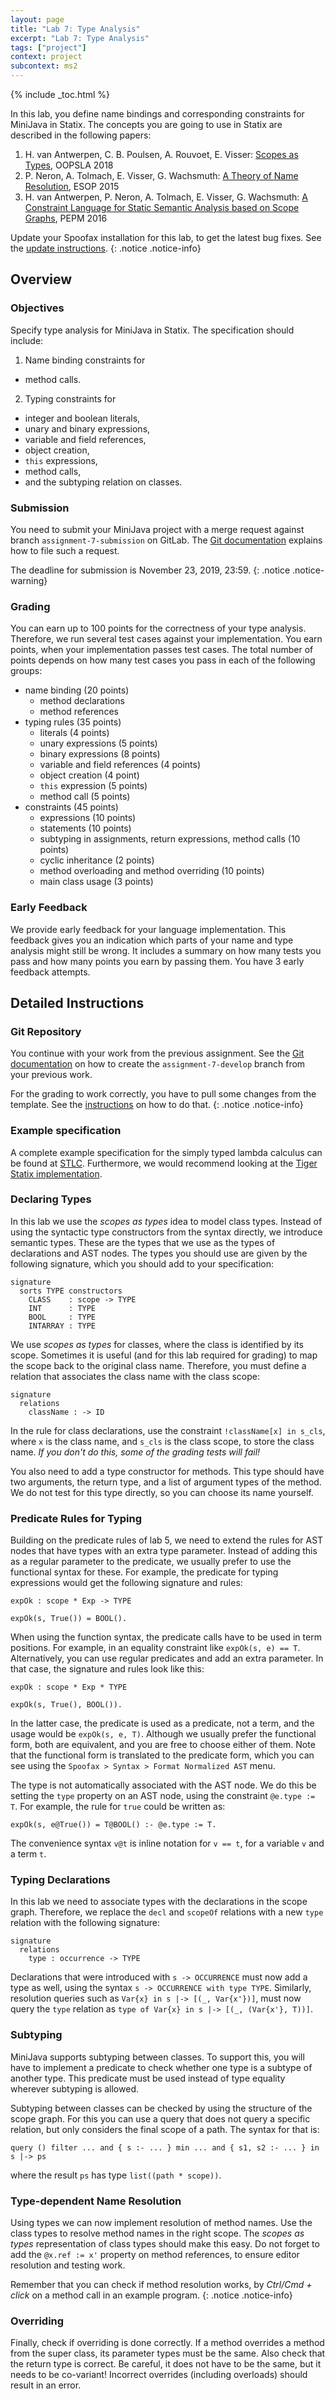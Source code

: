 ```yaml
---
layout: page
title: "Lab 7: Type Analysis"
excerpt: "Lab 7: Type Analysis"
tags: ["project"]
context: project
subcontext: ms2
---
```


{% include _toc.html %}

In this lab, you define name bindings and corresponding constraints for MiniJava in Statix. The
concepts you are going to use in Statix are described in the following papers:

1. H. van Antwerpen, C. B. Poulsen, A. Rouvoet, E. Visser: [Scopes as Types](https://researchr.org/publication/AntwerpenPRV18), OOPSLA 2018
2. P. Neron, A. Tolmach, E. Visser, G. Wachsmuth: [A Theory of Name Resolution](https://researchr.org/publication/TUD-SERG-2015-001), ESOP 2015
3. H. van Antwerpen, P. Neron, A. Tolmach, E. Visser, G. Wachsmuth: [A Constraint Language for Static Semantic Analysis based on Scope Graphs](https://researchr.org/publication/AntwerpenNTVW16), PEPM 2016

Update your Spoofax installation for this lab, to get the latest bug fixes.
See the [update instructions](/documentation/spoofax#updating).
{: .notice .notice-info}

## Overview

### Objectives

Specify type analysis for MiniJava in Statix. The specification should include:

1. Name binding constraints for
  * method calls.
2. Typing constraints for
  * integer and boolean literals,
  * unary and binary expressions,
  * variable and field references,
  * object creation,
  * `this` expressions,
  * method calls,
  * and the subtyping relation on classes.

### Submission

You need to submit your MiniJava project with a merge request against branch `assignment-7-submission` on GitLab.
The [Git documentation](/documentation/git.html#submitting-an-assignment) explains how to file such a request.

The deadline for submission is November 23, 2019, 23:59.
{: .notice .notice-warning}

### Grading

You can earn up to 100 points for the correctness of your type analysis. Therefore, we run several
test cases against your implementation. You earn points, when your implementation passes test
cases. The total number of points depends on how many test cases you pass in each of the following
groups:

* name binding (20 points)
  * method declarations
  * method references
* typing rules (35 points)
  * literals (4 points)
  * unary expressions (5 points)
  * binary expressions (8 points)
  * variable and field references (4 points)
  * object creation (4 point)
  * `this` expression (5 points)
  * method call (5 points)
* constraints (45 points)
  * expressions (10 points)
  * statements (10 points)
  * subtyping in assignments, return expressions, method calls (10 points)
  * cyclic inheritance (2 points)
  * method overloading and method overriding (10 points)
  * main class usage (3 points)

### Early Feedback

We provide early feedback for your language implementation. This feedback gives you an indication
which parts of your name and type analysis might still be wrong. It includes a summary on how many
tests you pass and how many points you earn by passing them. You have 3 early feedback attempts.

## Detailed Instructions

### Git Repository

You continue with your work from the previous assignment. See the
[Git documentation](/documentation/git.html#continue-from-previous-assignment) on how to create the
`assignment-7-develop` branch from your previous work.

For the grading to work correctly, you have to pull some changes from the template.
See the [instructions](/git.html/#pulling-in-changes-from-template) on how to do that.
{: .notice .notice-info}

### Example specification

A complete example specification for the simply typed lambda calculus can be found at [STLC](lab5-example.html). Furthermore, we would recommend looking at the [Tiger Statix implementation](https://github.com/MetaBorgCube/metaborg-tiger/blob/master/org.metaborg.lang.tiger.statix/trans/static-semantics.stx).

### Declaring Types

In this lab we use the _scopes as types_ idea to model class types. Instead of using the syntactic
type constructors from the syntax directly, we introduce semantic types. These are the types that we
use as the types of declarations and AST nodes. The types you should use are given by the following
signature, which you should add to your specification:

    signature
      sorts TYPE constructors
        CLASS    : scope -> TYPE
        INT      : TYPE
        BOOL     : TYPE
        INTARRAY : TYPE

We use _scopes as types_ for classes, where the class is identified by its scope. Sometimes it is
useful (and for this lab required for grading) to map the scope back to the original class
name. Therefore, you must define a relation that associates the class name with the class scope:

    signature
      relations
        className : -> ID
        
In the rule for class declarations, use the constraint `!className[x] in s_cls`, where `x` is the
class name, and `s_cls` is the class scope, to store the class name. *If you don't do this, some of
the grading tests will fail!*

You also need to add a type constructor for methods. This type should have two arguments, the return
type, and a list of argument types of the method. We do not test for this type directly, so you can
choose its name yourself.

### Predicate Rules for Typing

Building on the predicate rules of lab 5, we need to extend the rules for AST nodes that have types
with an extra type parameter. Instead of adding this as a regular parameter to the predicate, we
usually prefer to use the functional syntax for these. For example, the predicate for typing
expressions would get the following signature and rules:

    expOk : scope * Exp -> TYPE
    
    expOk(s, True()) = BOOL().

When using the function syntax, the predicate calls have to be used in term positions. For example,
in an equality constraint like `expOk(s, e) == T`. Alternatively, you can use regular predicates and
add an extra parameter. In that case, the signature and rules look like this:

    expOk : scope * Exp * TYPE
    
    expOk(s, True(), BOOL()).

In the latter case, the predicate is used as a predicate, not a term, and the usage would be
`expOk(s, e, T)`. Although we usually prefer the functional form, both are equivalent, and you are
free to choose either of them. Note that the functional form is translated to the predicate form,
which you can see using the `Spoofax > Syntax > Format Normalized AST` menu.

The type is not automatically associated with the AST node. We do this be setting the `type`
property on an AST node, using the constraint `@e.type := T`. For example, the rule for `true` could
be written as:

    expOk(s, e@True()) = T@BOOL() :- @e.type := T.

The convenience syntax `v@t` is inline notation for `v == t`, for a variable `v` and a term `t`.

### Typing Declarations

In this lab we need to associate types with the declarations in the scope graph. Therefore, we
replace the `decl` and `scopeOf` relations with a new `type` relation with the following signature:

    signature
      relations
        type : occurrence -> TYPE

Declarations that were introduced with `s -> OCCURRENCE` must now add a type as well, using the
syntax `s -> OCCURRENCE with type TYPE`. Similarly, resolution queries such as `Var{x} in s |-> [(_,
Var{x'})]`, must now query the `type` relation as `type of Var{x} in s |-> [(_, (Var{x'}, T))]`.

### Subtyping

MiniJava supports subtyping between classes. To support this, you will have to implement a predicate
to check whether one type is a subtype of another type. This predicate must be used instead of type
equality wherever subtyping is allowed.

Subtyping between classes can be checked by using the structure of the scope graph. For this you can
use a query that does not query a specific relation, but only considers the final scope of a
path. The syntax for that is:

    query () filter ... and { s :- ... } min ... and { s1, s2 :- ... } in s |-> ps

where the result `ps` has type `list((path * scope))`.

### Type-dependent Name Resolution

Using types we can now implement resolution of method names. Use the class types to resolve method
names in the right scope. The _scopes as types_ representation of class types should make this
easy. Do not forget to add the `@x.ref := x'` property on method references, to ensure editor
resolution and testing work.

Remember that you can check if method resolution works, by *Ctrl/Cmd + click* on a method call in an
example program.
{: .notice .notice-info}

### Overriding

Finally, check if overriding is done correctly. If a method overrides a method from the super class,
its parameter types must be the same. Also check that the return type is correct. Be careful, it
does not have to be the same, but it needs to be co-variant! Incorrect overrides (including
overloads) should result in an error.
